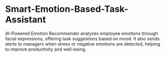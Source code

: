 # Smart-Emotion-Based-Task-Assistant
AI-Powered Emotion Recommender analyzes employee emotions through facial expressions, offering task suggestions based on mood. It also sends alerts to managers when stress or negative emotions are detected, helping to improve productivity and well-being.
